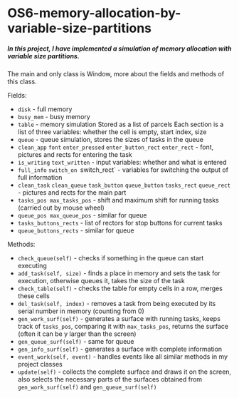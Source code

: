 # OS6-memory-allocation-by-variable-size-partitions
##### In this project, I have implemented a simulation of memory allocation with variable size partitions.

The main and only class is Window, more about the fields and methods of this class.

Fields:
* `disk` - full memory
* `busy_mem` - busy memory
* `table` - memory simulation
Stored as a list of parcels
Each section is a list of three variables: whether the cell is empty, start index, size
* `queue` - queue simulation, stores the sizes of tasks in the queue
* `clean_app` `font` `enter_pressed` `enter_button_rect` `enter_rect` - font, pictures and rects for entering the task
* `is_writing` `text_written` - input variables: whether and what is entered
* `full_info` `switch_on `switch_rect` - variables for switching the output of full information
* `clean_task` `clean_queue` `task_button` `queue_button` `tasks_rect` `queue_rect` - pictures and rects for the main part
* `tasks_pos max_tasks_pos` - shift and maximum shift for running tasks (carried out by mouse wheel)
* `queue_pos max_queue_pos` - similar for queue
* `tasks_buttons_rects` - list of rectors for stop buttons for current tasks
* `queue_buttons_rects` - similar for queue

Methods:
* `check_queue(self)` - checks if something in the queue can start executing
* `add_task(self, size)` - finds a place in memory and sets the task for execution, otherwise queues it, takes the size of the task
* `check_table(self)` - checks the table for empty cells in a row, merges these cells
* `del_task(self, index)` - removes a task from being executed by its serial number in memory (counting from 0)
* `gen_work_surf(self)` - generates a surface with running tasks, keeps track of `tasks_pos`, comparing it with `max_tasks_pos`, returns the surface (often it can be y larger than the screen)
* `gen_queue_surf(self)` - same for queue
* `gen_info_surf(self)` - generates a surface with complete information
* `event_work(self, event)` - handles events like all similar methods in my project classes
* `update(self)` - collects the complete surface and draws it on the screen, also selects the necessary parts of the surfaces obtained from `gen_work_surf(self)` and `gen_queue_surf(self)`
